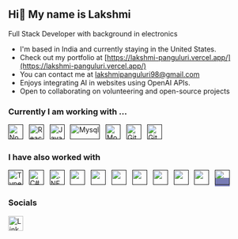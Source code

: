 ## Hi👋  My name is Lakshmi

Full Stack Developer with background in electronics

- I'm based in India and currently staying in the United States.
- Check out my portfolio at [https://lakshmi-panguluri.vercel.app/](https://lakshmi-panguluri.vercel.app/)
- You can contact me at [lakshmipanguluri98@gmail.com](mailto:lakshmipanguluri98@gmail.com)
- Enjoys integrating AI in websites using OpenAI APIs.
- Open to collaborating on volunteering and open-source projects

### Currently I am working with ...
<a href="" target="_blank" title="Node.js" rel="noreferrer"><img src="https://www.vectorlogo.zone/logos/nodejs/nodejs-icon.svg" alt="Node.js" width="30" height="30"/></a>&nbsp;&nbsp;
<a href="" target="_blank" title="ReactJS" rel="noreferrer"><img src="https://www.vectorlogo.zone/logos/reactjs/reactjs-icon.svg" alt="ReactJS" width="30" height="30"/></a>&nbsp;&nbsp;
<a href="" target="_blank" title="JavaScript" rel="noreferrer"><img src="https://www.freepnglogos.com/uploads/javascript-png/javascript-vector-logo-yellow-png-transparent-javascript-vector-12.png" alt="JavaScript" width="30" height="30"/></a>&nbsp;&nbsp;
<a href="" target="_blank" title="Mysql" rel="noreferrer"><img src="https://www.vectorlogo.zone/logos/mysql/mysql-official.svg" alt="Mysql" width="60" height="30"/></a>&nbsp;&nbsp;
<a href="" target="_blank" title="MongoDB" rel="noreferrer"><img src="https://www.vectorlogo.zone/logos/mongodb/mongodb-icon.svg" alt="Mongo" width="30" height="30"/></a>&nbsp;&nbsp;
<a href="" target="_blank" title="Git" rel="noreferrer"><img src="https://www.vectorlogo.zone/logos/git-scm/git-scm-icon.svg" alt="Git" width="30" height="30"/></a>&nbsp;&nbsp;
<a href="" target="_blank" title="GitHub" rel="noreferrer"><img src="https://www.vectorlogo.zone/logos/github/github-tile.svg" alt="GitHub" width="30" height="30"/></a>&nbsp;&nbsp;

### I have also worked with 
<a href="" target="_blank" title="TypeScript" rel="noreferrer"><img src="https://www.vectorlogo.zone/logos/typescriptlang/typescriptlang-icon.svg" alt="TypeScript" width="30" height="30"/></a>&nbsp;&nbsp;
<a href="" target="_blank" title="C#" rel="noreferrer"><img src="https://cdn.worldvectorlogo.com/logos/c--4.svg" alt="C#" width="30" height="30"/></a>&nbsp;&nbsp;
<a href="" target="_blank" title=".NET" rel="noreferrer"><img src="https://www.vectorlogo.zone/logos/dotnet/dotnet-icon.svg" alt=".NET" width="30" height="30"/></a>&nbsp;&nbsp;
<a href="" title="Java" target="_blank" rel="noreferrer"><img src="https://www.vectorlogo.zone/logos/java/java-icon.svg" alt="" width="30" height="30"/></a>&nbsp;&nbsp;
<a href="" title="C" target="_blank" rel="noreferrer"><img src="https://upload.wikimedia.org/wikipedia/commons/1/19/C_Logo.png" alt="" width="30" height="30"/></a>&nbsp;&nbsp;
<a href="" title="C++" target="_blank" rel="noreferrer"><img src="https://upload.wikimedia.org/wikipedia/commons/thumb/1/18/ISO_C%2B%2B_Logo.svg/1822px-ISO_C%2B%2B_Logo.svg.png" alt="" width="30" height="30"/></a>&nbsp;&nbsp;
<a href="" title="HTML" target="_blank" rel="noreferrer"><img src="https://www.vectorlogo.zone/logos/w3_html5/w3_html5-icon.svg" alt="" width="30" height="30"/></a>&nbsp;&nbsp;
<a href="" title="CSS" target="_blank" rel="noreferrer"><img src="https://www.vectorlogo.zone/logos/w3_css/w3_css-icon.svg" alt="" width="30" height="30"/></a>&nbsp;&nbsp;
<a href="" title="Spring Framework" target="_blank" rel="noreferrer"><img src="https://www.vectorlogo.zone/logos/springio/springio-icon.svg" alt="" width="30" height="30"/></a>&nbsp;&nbsp;
<a href="" title="GraphQL" target="_blank" rel="noreferrer"><img src="https://www.vectorlogo.zone/logos/graphql/graphql-icon.svg" alt="" width="30" height="30"/></a>&nbsp;&nbsp;
<a href="" title="Next.js" target="_blank" rel="noreferrer"><span style="background-color: #777BB4;"><img src="https://www.svgrepo.com/show/354112/nextjs.svg" alt="" width="30" height="30"/></span></a>&nbsp;&nbsp;

### Socials
<a href="https://www.linkedin.com/in/lakshmi-panguluri/" title="lakshmi-panguluri" target="_blank" rel="noreferrer"><img src="https://www.vectorlogo.zone/logos/linkedin/linkedin-tile.svg" alt="LinkedIn" width="30" height="30" style=/></a>&nbsp;&nbsp;



